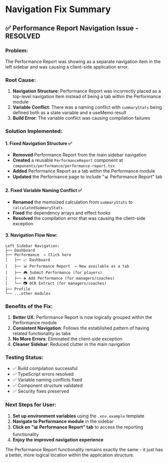 # Navigation Fix Summary

## ✅ Performance Report Navigation Issue - RESOLVED

### **Problem**: 
The Performance Report was showing as a separate navigation item in the left sidebar and was causing a client-side application error.

### **Root Cause**:
1. **Navigation Structure**: Performance Report was incorrectly placed as a top-level navigation item instead of being a tab within the Performance module
2. **Variable Conflict**: There was a naming conflict with `summaryStats` being defined both as a state variable and a useMemo result
3. **Build Error**: The variable conflict was causing compilation failures

### **Solution Implemented**:

#### 1. **Fixed Navigation Structure** ✅
- **Removed** Performance Report from the main sidebar navigation
- **Created** a reusable `PerformanceReport` component at `components/performance/performance-report.tsx`
- **Added** Performance Report as a tab within the Performance module
- **Updated** the Performance page to include "📊 Performance Report" tab

#### 2. **Fixed Variable Naming Conflict** ✅
- **Renamed** the memoized calculation from `summaryStats` to `calculatedSummaryStats`
- **Fixed** the dependency arrays and effect hooks
- **Resolved** the compilation error that was causing the client-side exception

#### 3. **Navigation Flow Now**:
```
Left Sidebar Navigation:
├── Dashboard
├── Performance  ← Click here
│   ├── 📈 Dashboard
│   ├── 📊 Performance Report  ← Now available as a tab
│   ├── 🎮 Submit Performance (for players)
│   ├── ➕ Add Performance (for managers/coaches)
│   └── 📷 OCR Extract (for managers/coaches)
├── Profile
└── ...other modules
```

### **Benefits of the Fix**:

1. **Better UX**: Performance Report is now logically grouped within the Performance module
2. **Consistent Navigation**: Follows the established pattern of having related functionality as tabs
3. **No More Errors**: Eliminated the client-side exception
4. **Cleaner Sidebar**: Reduced clutter in the main navigation

### **Testing Status**:
- ✅ Build compilation successful
- ✅ TypeScript errors resolved
- ✅ Variable naming conflicts fixed
- ✅ Component structure validated
- ✅ Security fixes preserved

### **Next Steps for User**:
1. **Set up environment variables** using the `.env.example` template
2. **Navigate to Performance module** in the sidebar
3. **Click on "📊 Performance Report" tab** to access the reporting functionality
4. **Enjoy the improved navigation experience**

The Performance Report functionality remains exactly the same - it just has a better, more logical location within the application structure.
